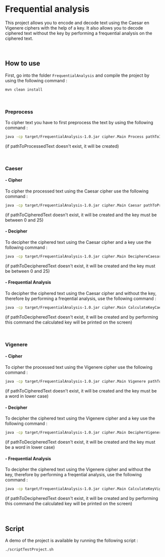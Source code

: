 # Frequential analysis
This project allows you to encode and decode text using the Caesar en Vigenere ciphers with the help of a key. It also allows you to decode ciphered text without the key by performing a frequential analysis on the ciphered text.

<br/>

## How to use
First, go into the folder `FrequentialAnalysis` and compile the project by using the following command : 

```bash
mvn clean install 
 ```

<br/>

### Preprocess 

To cipher text you have to first preprocess the text by using the following command :

```bash
java -cp target/FrequentialAnalysis-1.0.jar cipher.Main Process pathToInputText pathToProcessedText 
 ``` 

(if pathToProcessedText doesn't exist, it will be created)

<br/>

### Caeser 

#### - Cipher

To cipher the processed text using the Caesar cipher use the following command : 

```bash
java -cp target/FrequentialAnalysis-1.0.jar cipher.Main Caesar pathToProcessedText pathToCipheredText key 
``` 

(if pathToCipheredText doesn't exist, it will be created and the key must be between 0 and 25)

#### - Decipher 

To decipher the ciphered text using the Caesar cipher and a key use the following command : 

```bash
java -cp target/FrequentialAnalysis-1.0.jar cipher.Main DeciphereCaesar pathToCipheredText pathToDecipheredText key 
``` 

(if pathToDecipheredText doesn't exist, it will be created and the key must be between 0 and 25)

#### - Frequential Analysis

To decipher the ciphered text using the Caesar cipher and without the key, therefore by performing a freqential analysis, use the following command : 

```bash
java -cp target/FrequentialAnalysis-1.0.jar cipher.Main CalculateKeyCaesar pathToCipheredText pathToDecipheredText 
``` 

(if pathToDecipheredText doesn't exist, it will be created and by performing this command the calculated key will be printed on the screen)

<br/>

### Vigenere 

#### - Cipher 

To cipher the processed text using the Vigenere cipher use the following command : 

```bash
java -cp target/FrequentialAnalysis-1.0.jar cipher.Main Vigenere pathToProcessedText pathToCipheredText key 
``` 

(if pathToCipheredText doesn't exist, it will be created and the key must be a word in lower case)

#### - Decipher 

To decipher the ciphered text using the Vigenere cipher and a key use the following command : 

```bash
java -cp target/FrequentialAnalysis-1.0.jar cipher.Main DecipherVigenere pathToCipheredText pathToDecipheredText key
``` 

(if pathToDecipheredText doesn't exist, it will be created and the key must be a word in lower case)

#### - Frequential Analysis

To decipher the ciphered text using the Vigenere cipher and without the key, therefore by performing a freqential analysis, use the following command : 

```bash
java -cp target/FrequentialAnalysis-1.0.jar cipher.Main CalculateKeyVigenere pathToCipheredText pathToDecipheredText 
``` 

(if pathToDecipheredText doesn't exist, it will be created and by performing this command the calculated key will be printed on the screen)

<br/>

## Script

A demo of the project is available by running the following script :

```bash
./scriptTestProject.sh
``` 

